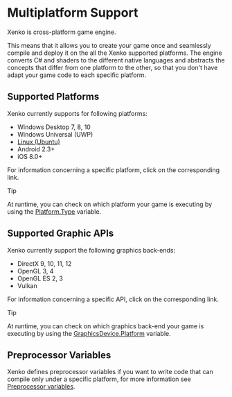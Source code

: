 # Multiplatform Support

Xenko is cross-platform game engine. 

This means that it allows you to create your game once and seamlessly 
compile and deploy it on the all the Xenko supported platforms.
The engine converts C# and shaders to the different native languages 
and abstracts the concepts that differ from one platform to the other,
so that you don't have adapt your game code to each specific platform.

## Supported Platforms

Xenko currently supports for following platforms:
- Windows Desktop 7, 8, 10
- Windows Universal (UWP)
- [Linux (Ubuntu)](linux/index.md)
- Android 2.3+
- iOS 8.0+

For information concerning a specific platform, click on the corresponding link.

> [!TIP]
> At runtime, you can check on which platform your game is executing by using the 
> [Platform.Type](xref:SiliconStudio.Core.Platform.Type) variable.


## Supported Graphic APIs

Xenko currently support the following graphics back-ends:
- DirectX 9, 10, 11, 12
- OpenGL 3, 4
- OpenGL ES 2, 3
- Vulkan

For information concerning a specific API, click on the corresponding link.

> [!TIP]
> At runtime, you can check on which graphics back-end your game is executing by using the 
> [GraphicsDevice.Platform](xref:SiliconStudio.Xenko.Graphics.GraphicsDevice.Platform) variable.

## Preprocessor Variables

Xenko defines preprocessor variables if you want to write code that can 
compile only under a specific platform, for more information see
[Preprocessor variables](../scripting/preprocessor-variables.md).
